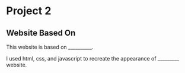 # Project 2

## Website Based On

This website is based on __________.

I used html, css, and javascript to recreate the appearance of _________ website.